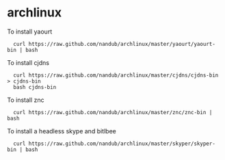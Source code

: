 archlinux
=========

To install yaourt

```
  curl https://raw.github.com/nandub/archlinux/master/yaourt/yaourt-bin | bash
```

To install cjdns

```
  curl https://raw.github.com/nandub/archlinux/master/cjdns/cjdns-bin > cjdns-bin
  bash cjdns-bin
```

To install znc

```
  curl https://raw.github.com/nandub/archlinux/master/znc/znc-bin | bash
```

To install a headless skype and bitlbee

```
  curl https://raw.github.com/nandub/archlinux/master/skyper/skyper-bin | bash
```


